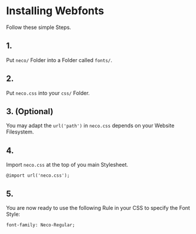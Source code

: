 # Installing Webfonts
Follow these simple Steps.

## 1.
Put `neco/` Folder into a Folder called `fonts/`.

## 2.
Put `neco.css` into your `css/` Folder.

## 3. (Optional)
You may adapt the `url('path')` in `neco.css` depends on your Website Filesystem.

## 4.
Import `neco.css` at the top of you main Stylesheet.

```
@import url('neco.css');
```

## 5.
You are now ready to use the following Rule in your CSS to specify the Font Style:
```
font-family: Neco-Regular;

```

